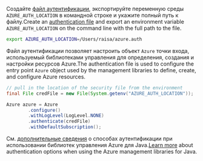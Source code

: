 <span data-ttu-id="0e63f-101">Создайте [файл аутентификации](../java-sdk-azure-authenticate.md#mgmt-file), экспортируйте переменную среды `AZURE_AUTH_LOCATION` в командной строке и укажите полный путь к файлу.</span><span class="sxs-lookup"><span data-stu-id="0e63f-101">Create an [authentication file](../java-sdk-azure-authenticate.md#mgmt-file) and export an environment variable `AZURE_AUTH_LOCATION` on the command line with the full path to the file.</span></span>

```bash
export AZURE_AUTH_LOCATION=/Users/raisa/azure.auth
```

<span data-ttu-id="0e63f-102">Файл аутентификации позволяет настроить объект `Azure` точки входа, используемый библиотеками управления для определения, создания и настройки ресурсов Azure.</span><span class="sxs-lookup"><span data-stu-id="0e63f-102">The authentication file is used to configure the entry point `Azure` object used by the management libraries to define, create, and configure Azure resources.</span></span>

```java
// pull in the location of the security file from the environment 
final File credFile = new File(System.getenv("AZURE_AUTH_LOCATION"));

Azure azure = Azure
        .configure()
        .withLogLevel(LogLevel.NONE)
        .authenticate(credFile)
        .withDefaultSubscription();
```

<span data-ttu-id="0e63f-103">См. [дополнительные сведения](../java-sdk-azure-authenticate.md#mgmt-auth) о способах аутентификации при использовании библиотек управления Azure для Java.</span><span class="sxs-lookup"><span data-stu-id="0e63f-103">[Learn more](../java-sdk-azure-authenticate.md#mgmt-auth) about authentication options when using the Azure management libraries for Java.</span></span>
